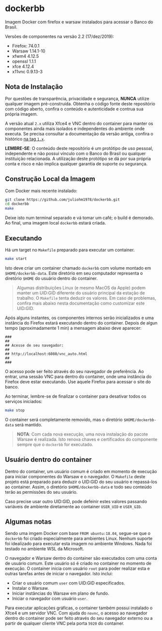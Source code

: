 # dockerbb

Imagem Docker com firefox e warsaw instalados para acessar o Banco do Brasil.

Versões de componentes na versão 2.2 (17/dez/2019):

* Firefox: 74.0.1
* Warsaw 1.14.1-10
* xfwm4 4.12.5
* openssl 1.1.1
* xfce 4.12.4
* x11vnc 0.9.13-3

## Nota de Instalação

Por questões de transparência, privacidade e segurança, **NUNCA** utilize qualquer imagem pré-construída. Obtenha o código fonte deste repositório com código aberto, confira o conteúdo e autenticidade e contrua sua própria imagem.

A versão atual `2.x` utiliza Xfce4 e VNC dentro do container para manter os componentes ainda mais isolados e independentes do ambiente onde executa. Se precisa consultar a documentação da versão antiga, confira o histórico [na tag `1.x`](https://github.com/juliohm1978/dockerbb/tree/v1.0).

**LEMBRE-SE**: O conteúdo deste repositório é um protótipo de uso pessoal, independente e não possui vínculo com o Banco do Brasil ou qualquer instituição relacionada. A utilização deste protótipo se dá por sua própria conta e risco e não implica qualquer garantia de suporte ou segurança.

## Construção Local da Imagem

Com Docker mais recente instalado:

```bash
git clone https://github.com/juliohm1978/dockerbb.git
cd dockerbb
make
```

Deixe isto num terminal separado e vá tomar um café; o build é demorado. Ao final, uma imagem local `dockerbb` estará criada.

## Executando

Há um target no `Makefile` preparado para executar um container.

```bash
make start
```

Isto deve criar um container chamado `dockerbb` com volume montado em `$HOME/dockerbb-data`. Este diretório em seu computador representa o diretório `$HOME` do usuário dentro do container.

> Algumas distribuições Linux (e mesmo MacOS da Apple) podem manter um UID:GID diferente do usuário principal da estação de trabalho. O `Makefile` tenta deduzir os valores. Em caso de problemas, confira mais abaixo nesta documentação como customizar este UID:GID.

Após alguns instantes, os componentes internos serão inicializados e uma instância do Firefox estará executando dentro do container. Depois de algun tempo (aproximadamente 1 min) a mensagem abaixo deve aparecer:

```shell
###
##
## Acesse de seu navegador:
##
## http://localhost:6080/vnc_auto.html
##
###
```

O acesso pode ser feito através do seu navegador de preferência. Ao entrar, uma sessão VNC para dentro do container, onde uma instância do Firefox deve estar executando. Use aquele Firefox para acessar o site do banco.

Ao terminar, lembre-se de finalizar o container para desativar todos os serviços iniciados:

```bash
make stop
```

O container será completamente removido, mas o diretório `$HOME/dockerbb-data` será mantido.

> **NOTA**: Com cada nova execução, uma nova instalação do pacote Warsaw é realizada. Isto renova chaves e certificados do componente sempre que o `dockerbb` for executado.

## Usuário dentro do container

Dentro do container, um usuário comum é criado em momento de execução para iniciar componentes do Warsaw e o navegador. O `Makefile` deste projeto está preparado para deduzir o UID:GID do seu usuário e repassá-los ao container. Assim, o diretório `$HOME/dockerbb-data` e todo seu conteúdo terão as permissões do seu usuário.

Caso precise usar outro UID:GID, pode defeinir estes valores passando variáveis de ambiente diretamente ao container `USER_UID` e `USER_GID`.

## Algumas notas

Sendo uma imgem Docker com base `FROM ubuntu:18.04`, segue-se que o `dockerbb` foi criado especialmente para ambientes Linux. Nenhum suporte foi idealizado para executar esta imagem no ambiente Windows. Nada foi testado no ambiente WSL da Microsoft.

O navegador e Warsaw dentro do container são executados com uma conta de usuário comum. Este usuário só é criado no container no momento de execução. O container inicia com usuário `root` para poder realizar esta e outras tarefas antes de iniciar o navegador. Isto inclui:

* Criar o usuário comum `user` com UID:GID especificados.
* Instalar o Warsaw.
* Iniciar instâncias do Warsaw em plano de fundo.
* Iniciar o navegador com usuário `user`.

Para executar aplicações gráficas, o container também possui instalado o Xfce4 e um servidor VNC. Com ajuda do `novnc`, o acesso ao navegador dentro do container pode ser feito através do seu navegador externo ou a partir de qualquer cliente VNC pela porta `5920` do container.
